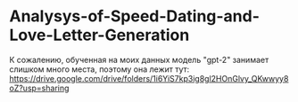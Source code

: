 # Analysys-of-Speed-Dating-and-Love-Letter-Generation

К сожалению, обученная на моих данных модель "gpt-2" занимает слишком много места, поэтому она лежит тут: https://drive.google.com/drive/folders/1i6YiS7kp3ig8gl2HOnGlvy_QKwwyy8oZ?usp=sharing
